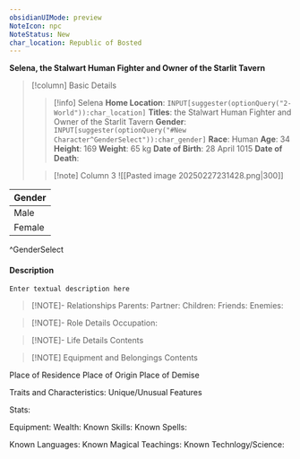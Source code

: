 ```yaml
---
obsidianUIMode: preview
NoteIcon: npc
NoteStatus: New
char_location: Republic of Bosted
---
```

**Selena, the Stalwart Human Fighter and Owner of the Starlit Tavern**


> [!column] Basic Details
>> [!info] Selena
>> **Home Location**: `INPUT[suggester(optionQuery("2-World")):char_location]` 
>> **Titles**: the Stalwart Human Fighter and Owner of the Starlit Tavern
>> **Gender**: `INPUT[suggester(optionQuery("#New Character^GenderSelect")):char_gender]`
>> **Race**: Human
>> **Age**: 34
>> **Height**: 169
>> **Weight**: 65 kg
>> **Date of Birth**: 28 April 1015
>> **Date of Death**:
>
>> [!note] Column 3
>> ![[Pasted image 20250227231428.png|300]]



| Gender |
| ------ |
| Male   |
| Female |
^GenderSelect



#### Description
`Enter textual description here`

> [!NOTE]- Relationships
> Parents:
> Partner:
> Children:
> Friends:
> Enemies:

> [!NOTE]- Role Details
> Occupation:

> [!NOTE]- Life Details
> Contents

> [!NOTE] Equipment and Belongings
> Contents


Place of Residence
Place of Origin
Place of Demise

Traits and Characteristics:
Unique/Unusual Features

Stats:

Equipment:
Wealth:
Known Skills:
Known Spells:

Known Languages:
Known Magical Teachings:
Known Technlogy/Science:

